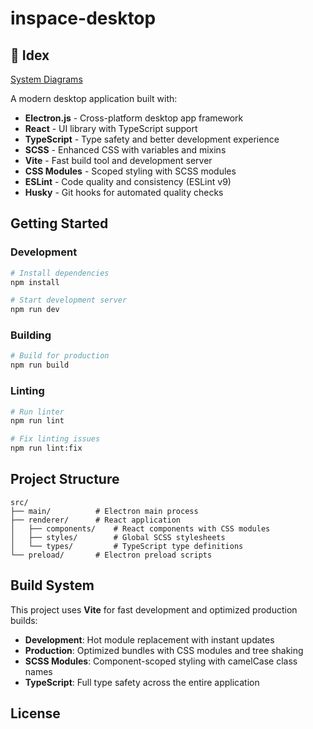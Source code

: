 # inspace-desktop

## 📑 Idex

[System Diagrams](docs/diagrams/workflow-diagrams.md)

A modern desktop application built with:

- **Electron.js** - Cross-platform desktop app framework
- **React** - UI library with TypeScript support
- **TypeScript** - Type safety and better development experience
- **SCSS** - Enhanced CSS with variables and mixins
- **Vite** - Fast build tool and development server
- **CSS Modules** - Scoped styling with SCSS modules
- **ESLint** - Code quality and consistency (ESLint v9)
- **Husky** - Git hooks for automated quality checks

## Getting Started

### Development

```bash
# Install dependencies
npm install

# Start development server
npm run dev
```

### Building

```bash
# Build for production
npm run build
```

### Linting

```bash
# Run linter
npm run lint

# Fix linting issues
npm run lint:fix
```

## Project Structure

```
src/
├── main/          # Electron main process
├── renderer/      # React application
│   ├── components/    # React components with CSS modules
│   ├── styles/        # Global SCSS stylesheets
│   └── types/         # TypeScript type definitions
└── preload/       # Electron preload scripts
```

## Build System

This project uses **Vite** for fast development and optimized production builds:

- **Development**: Hot module replacement with instant updates
- **Production**: Optimized bundles with CSS modules and tree shaking
- **SCSS Modules**: Component-scoped styling with camelCase class names
- **TypeScript**: Full type safety across the entire application

## License
